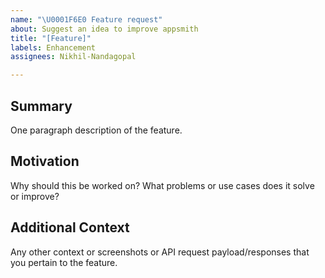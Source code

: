 ```yaml
---
name: "\U0001F6E0️ Feature request"
about: Suggest an idea to improve appsmith
title: "[Feature]"
labels: Enhancement
assignees: Nikhil-Nandagopal

---
```


## Summary

One paragraph description of the feature.

## Motivation

Why should this be worked on? What problems or use cases does it solve or
improve?

## Additional Context

Any other context or screenshots or API request payload/responses that you
pertain to the feature.
